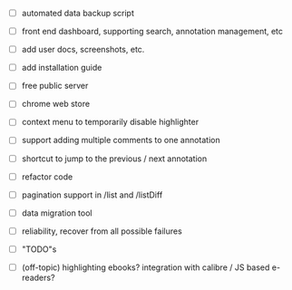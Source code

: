 * [ ] automated data backup script
* [ ] front end dashboard, supporting search, annotation management, etc
* [ ] add user docs, screenshots, etc.
* [ ] add installation guide
* [ ] free public server
* [ ] chrome web store
* [ ] context menu to temporarily disable highlighter
* [ ] support adding multiple comments to one annotation
* [ ] shortcut to jump to the previous / next annotation
* [ ] refactor code
* [ ] pagination support in /list and /listDiff
* [ ] data migration tool
* [ ] reliability, recover from all possible failures
* [ ] "TODO"s
* [ ] (off-topic) highlighting ebooks? integration with calibre / JS based e-readers?  

